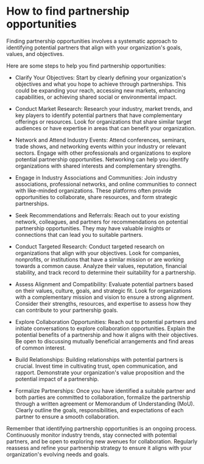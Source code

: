 # How to find partnership opportunities

Finding partnership opportunities involves a systematic approach to identifying potential partners that align with your organization's goals, values, and objectives. 

Here are some steps to help you find partnership opportunities:

* Clarify Your Objectives: Start by clearly defining your organization's objectives and what you hope to achieve through partnerships. This could be expanding your reach, accessing new markets, enhancing capabilities, or achieving shared social or environmental impact.

* Conduct Market Research: Research your industry, market trends, and key players to identify potential partners that have complementary offerings or resources. Look for organizations that share similar target audiences or have expertise in areas that can benefit your organization.

* Network and Attend Industry Events: Attend conferences, seminars, trade shows, and networking events within your industry or relevant sectors. Engage with other professionals and organizations to explore potential partnership opportunities. Networking can help you identify organizations with shared interests and complementary strengths.

* Engage in Industry Associations and Communities: Join industry associations, professional networks, and online communities to connect with like-minded organizations. These platforms often provide opportunities to collaborate, share resources, and form strategic partnerships.

* Seek Recommendations and Referrals: Reach out to your existing network, colleagues, and partners for recommendations on potential partnership opportunities. They may have valuable insights or connections that can lead you to suitable partners.

* Conduct Targeted Research: Conduct targeted research on organizations that align with your objectives. Look for companies, nonprofits, or institutions that have a similar mission or are working towards a common cause. Analyze their values, reputation, financial stability, and track record to determine their suitability for a partnership.

* Assess Alignment and Compatibility: Evaluate potential partners based on their values, culture, goals, and strategic fit. Look for organizations with a complementary mission and vision to ensure a strong alignment. Consider their strengths, resources, and expertise to assess how they can contribute to your partnership goals.

* Explore Collaboration Opportunities: Reach out to potential partners and initiate conversations to explore collaboration opportunities. Explain the potential benefits of a partnership and how it aligns with their objectives. Be open to discussing mutually beneficial arrangements and find areas of common interest.

* Build Relationships: Building relationships with potential partners is crucial. Invest time in cultivating trust, open communication, and rapport. Demonstrate your organization's value proposition and the potential impact of a partnership.

* Formalize Partnerships: Once you have identified a suitable partner and both parties are committed to collaboration, formalize the partnership through a written agreement or Memorandum of Understanding (MoU). Clearly outline the goals, responsibilities, and expectations of each partner to ensure a smooth collaboration.

Remember that identifying partnership opportunities is an ongoing process. Continuously monitor industry trends, stay connected with potential partners, and be open to exploring new avenues for collaboration. Regularly reassess and refine your partnership strategy to ensure it aligns with your organization's evolving needs and goals.
